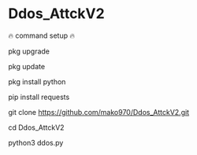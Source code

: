 # Ddos_AttckV2

🔥 command setup 🔥


pkg upgrade


pkg update


pkg install python


pip install requests


git clone https://github.com/mako970/Ddos_AttckV2.git


cd Ddos_AttckV2


python3 ddos.py
